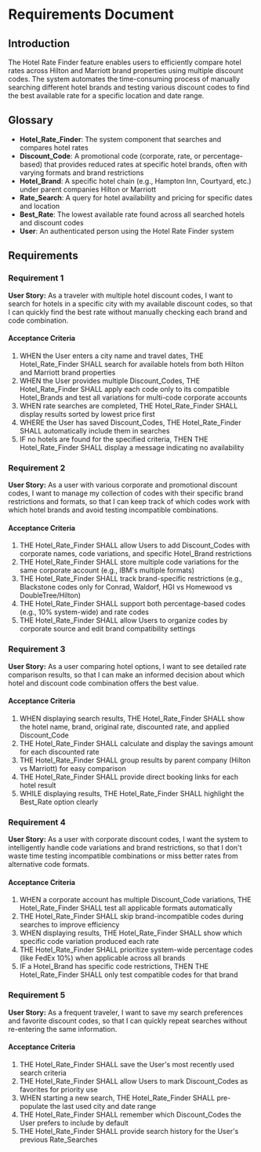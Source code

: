 # Requirements Document

## Introduction

The Hotel Rate Finder feature enables users to efficiently compare hotel rates across Hilton and Marriott brand properties using multiple discount codes. The system automates the time-consuming process of manually searching different hotel brands and testing various discount codes to find the best available rate for a specific location and date range.

## Glossary

- **Hotel_Rate_Finder**: The system component that searches and compares hotel rates
- **Discount_Code**: A promotional code (corporate, rate, or percentage-based) that provides reduced rates at specific hotel brands, often with varying formats and brand restrictions
- **Hotel_Brand**: A specific hotel chain (e.g., Hampton Inn, Courtyard, etc.) under parent companies Hilton or Marriott
- **Rate_Search**: A query for hotel availability and pricing for specific dates and location
- **Best_Rate**: The lowest available rate found across all searched hotels and discount codes
- **User**: An authenticated person using the Hotel Rate Finder system

## Requirements

### Requirement 1

**User Story:** As a traveler with multiple hotel discount codes, I want to search for hotels in a specific city with my available discount codes, so that I can quickly find the best rate without manually checking each brand and code combination.

#### Acceptance Criteria

1. WHEN the User enters a city name and travel dates, THE Hotel_Rate_Finder SHALL search for available hotels from both Hilton and Marriott brand properties
2. WHEN the User provides multiple Discount_Codes, THE Hotel_Rate_Finder SHALL apply each code only to its compatible Hotel_Brands and test all variations for multi-code corporate accounts
3. WHEN rate searches are completed, THE Hotel_Rate_Finder SHALL display results sorted by lowest price first
4. WHERE the User has saved Discount_Codes, THE Hotel_Rate_Finder SHALL automatically include them in searches
5. IF no hotels are found for the specified criteria, THEN THE Hotel_Rate_Finder SHALL display a message indicating no availability

### Requirement 2

**User Story:** As a user with various corporate and promotional discount codes, I want to manage my collection of codes with their specific brand restrictions and formats, so that I can keep track of which codes work with which hotel brands and avoid testing incompatible combinations.

#### Acceptance Criteria

1. THE Hotel_Rate_Finder SHALL allow Users to add Discount_Codes with corporate names, code variations, and specific Hotel_Brand restrictions
2. THE Hotel_Rate_Finder SHALL store multiple code variations for the same corporate account (e.g., IBM's multiple formats)
3. THE Hotel_Rate_Finder SHALL track brand-specific restrictions (e.g., Blackstone codes only for Conrad, Waldorf, HGI vs Homewood vs DoubleTree/Hilton)
4. THE Hotel_Rate_Finder SHALL support both percentage-based codes (e.g., 10% system-wide) and rate codes
5. THE Hotel_Rate_Finder SHALL allow Users to organize codes by corporate source and edit brand compatibility settings

### Requirement 3

**User Story:** As a user comparing hotel options, I want to see detailed rate comparison results, so that I can make an informed decision about which hotel and discount code combination offers the best value.

#### Acceptance Criteria

1. WHEN displaying search results, THE Hotel_Rate_Finder SHALL show the hotel name, brand, original rate, discounted rate, and applied Discount_Code
2. THE Hotel_Rate_Finder SHALL calculate and display the savings amount for each discounted rate
3. THE Hotel_Rate_Finder SHALL group results by parent company (Hilton vs Marriott) for easy comparison
4. THE Hotel_Rate_Finder SHALL provide direct booking links for each hotel result
5. WHILE displaying results, THE Hotel_Rate_Finder SHALL highlight the Best_Rate option clearly

### Requirement 4

**User Story:** As a user with corporate discount codes, I want the system to intelligently handle code variations and brand restrictions, so that I don't waste time testing incompatible combinations or miss better rates from alternative code formats.

#### Acceptance Criteria

1. WHEN a corporate account has multiple Discount_Code variations, THE Hotel_Rate_Finder SHALL test all applicable formats automatically
2. THE Hotel_Rate_Finder SHALL skip brand-incompatible codes during searches to improve efficiency
3. WHEN displaying results, THE Hotel_Rate_Finder SHALL show which specific code variation produced each rate
4. THE Hotel_Rate_Finder SHALL prioritize system-wide percentage codes (like FedEx 10%) when applicable across all brands
5. IF a Hotel_Brand has specific code restrictions, THEN THE Hotel_Rate_Finder SHALL only test compatible codes for that brand

### Requirement 5

**User Story:** As a frequent traveler, I want to save my search preferences and favorite discount codes, so that I can quickly repeat searches without re-entering the same information.

#### Acceptance Criteria

1. THE Hotel_Rate_Finder SHALL save the User's most recently used search criteria
2. THE Hotel_Rate_Finder SHALL allow Users to mark Discount_Codes as favorites for priority use
3. WHEN starting a new search, THE Hotel_Rate_Finder SHALL pre-populate the last used city and date range
4. THE Hotel_Rate_Finder SHALL remember which Discount_Codes the User prefers to include by default
5. THE Hotel_Rate_Finder SHALL provide search history for the User's previous Rate_Searches